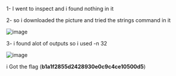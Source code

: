 1- I went to inspect and i found nothing in it

2- so i downloaded the picture and tried the strings command in it 

![image](https://user-images.githubusercontent.com/93736341/233192946-bee65f92-3e27-4894-9def-88b826cd3123.png)

3- i found alot of outputs so i used -n 32

![image](https://user-images.githubusercontent.com/93736341/233193103-9c53402a-0352-43da-8648-5d4abc4f7724.png)

i Got the flag (**b1a1f2855d2428930e0c9c4ce10500d5**)

